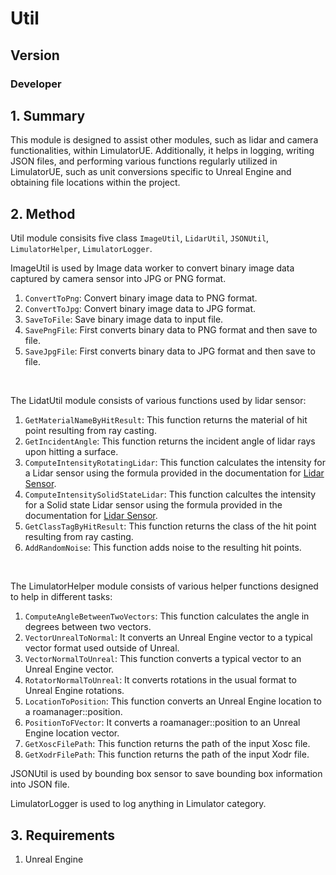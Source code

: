 # Util
## Version
### Developer

## 1. Summary
This module is designed to assist other modules, such as lidar and camera functionalities, within LimulatorUE. Additionally, it helps in logging, writing JSON files, and performing various functions regularly utilized in LimulatorUE, such as unit conversions specific to Unreal Engine and obtaining file locations within the project. 


## 2. Method
Util module consisits five class `ImageUtil`, `LidarUtil`, `JSONUtil`, `LimulatorHelper`, `LimulatorLogger`. 
<br>

ImageUtil is used by Image data worker to convert binary image data captured by camera sensor into JPG or PNG format. 
1. `ConvertToPng`: Convert binary image data to PNG format. 
2. `ConvertToJpg`: Convert binary image data to JPG format.
3. `SaveToFile`: Save binary image data to input file.
4. `SavePngFile`: First converts binary data to PNG format and then save to file.
5. `SaveJpgFile`: First converts binary data to JPG format and then save to file. 
<br>

The LidatUtil module consists of various functions used by lidar sensor:
1. `GetMaterialNameByHitResult`: This function returns the material of hit point resulting from ray casting.
2. `GetIncidentAngle`: This function returns the incident angle of lidar rays upon hitting a surface.
3. `ComputeIntensityRotatingLidar`: This function calculates the intensity for a Lidar sensor using the formula provided in the documentation for [Lidar Sensor](LidarSensor.md). 
4. `ComputeIntensitySolidStateLidar`: This function calcultes the intensity for a Solid state Lidar sensor using the formula provided in the documentation for [Lidar Sensor](LidarSensor.md).
5. `GetClassTagByHitResult`: This function returns the class of the hit point resulting from ray casting.
6. `AddRandomNoise`: This function adds noise to the resulting hit points.
<br>

The LimulatorHelper module consists of various helper functions designed to help in different tasks:
1. `ComputeAngleBetweenTwoVectors`: This function calculates the angle in degrees between two vectors.
2. `VectorUnrealToNormal`: It converts an Unreal Engine vector to a typical vector format used outside of Unreal.
3. `VectorNormalToUnreal`: This function converts a typical vector to an Unreal Engine vector.
4. `RotatorNormalToUnreal`: It converts rotations in the usual format to Unreal Engine rotations.
5. `LocationToPosition`: This function converts an Unreal Engine location to a roamanager::position.
6. `PositionToFVector`: It converts a roamanager::position to an Unreal Engine location vector.
7. `GetXoscFilePath`: This function returns the path of the input Xosc file.
8. `GetXodrFilePath`: This function returns the path of the input Xodr file.

JSONUtil is used by bounding box sensor to save bounding box information into JSON file. 
<br>

LimulatorLogger is used to log anything in Limulator category. 
## 3. Requirements
1. Unreal Engine 
